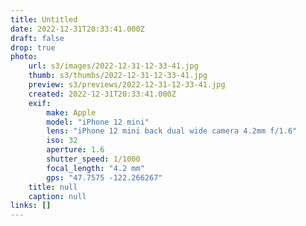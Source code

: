 ```yaml
---
title: Untitled
date: 2022-12-31T20:33:41.000Z
draft: false
drop: true
photo:
    url: s3/images/2022-12-31-12-33-41.jpg
    thumb: s3/thumbs/2022-12-31-12-33-41.jpg
    preview: s3/previews/2022-12-31-12-33-41.jpg
    created: 2022-12-31T20:33:41.000Z
    exif:
        make: Apple
        model: "iPhone 12 mini"
        lens: "iPhone 12 mini back dual wide camera 4.2mm f/1.6"
        iso: 32
        aperture: 1.6
        shutter_speed: 1/1000
        focal_length: "4.2 mm"
        gps: "47.7575 -122.266267"
    title: null
    caption: null
links: []
---
```

